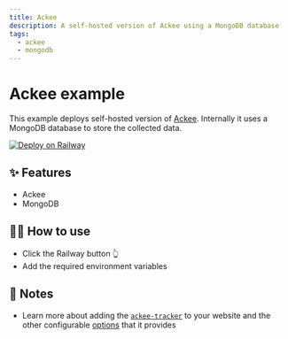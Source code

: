```yaml
---
title: Ackee
description: A self-hosted version of Ackee using a MongoDB database
tags:
  - ackee
  - mongodb
---
```


# Ackee example

This example deploys self-hosted version of [Ackee](https://ackee.electerious.com/). Internally it uses a MongoDB database to store the collected data.

[![Deploy on Railway](https://railway.app/button.svg)](https://railway.app/new/template?template=https%3A%2F%2Fgithub.com%2Frailwayapp-starters%2FAckee&plugins=mongodb&envs=ACKEE_USERNAME%2CACKEE_PASSWORD)

## ✨ Features

- Ackee
- MongoDB

## 💁‍♀️ How to use

- Click the Railway button 👆
- Add the required environment variables

## 📝 Notes

- Learn more about adding the [`ackee-tracker`](https://github.com/electerious/ackee-tracker) to your website and the other configurable [options](https://github.com/electerious/Ackee/blob/master/docs/Options.md) that it provides
